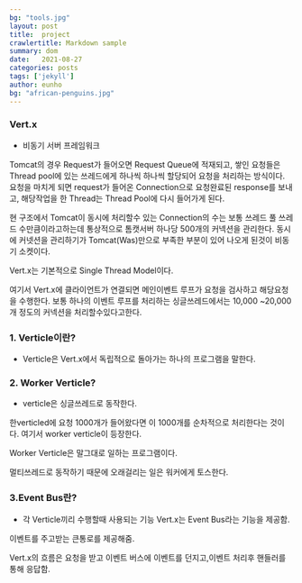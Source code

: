 ```yaml
---
bg: "tools.jpg"
layout: post
title:  project
crawlertitle: Markdown sample
summary: dom
date:   2021-08-27
categories: posts
tags: ['jekyll']
author: eunho
bg: "african-penguins.jpg"
---
```


### Vert.x
- 비동기 서버 프레임워크

Tomcat의 경우 Request가 들어오면 Request Queue에 적재되고, 쌓인 요청들은 Thread pool에 있는 쓰레드에게 하나씩 하나씩 할당되어 요청을 처리하는 방식이다.
요청을 마치게 되면 request가 들어온 Connection으로 요청완료된 response를 보내고, 해당작업을 한 Thread는 Thread Pool에 다시 들어가게 된다.

현 구조에서 Tomcat이 동시에 처리할수 있는 Connection의 수는 보통 쓰레드 풀 쓰레드 수만큼이라고하는데 통상적으로 톰캣서버 하나당 500개의 커넥션을 관리한다.
동시에 커넷션을 관리하기가 Tomcat(Was)만으로 부족한 부분이 있어 나오게 된것이 비동기 소켓이다.

Vert.x는 기본적으로 Single Thread Model이다.

여기서 Vert.x에 클라이언트가 연결되면 메인이벤트 루프가 요청을 검사하고 해당요청을 수행한다. 
보통 하나의 이벤트 루프를 처리하는 싱글쓰레드에서는 10,000 ~20,000개 정도의 커넥션을 처리할수있다고한다.


### 1. Verticle이란?
- Verticle은 Vert.x에서 독립적으로 돌아가는 하나의 프로그램을 말한다. 

### 2. Worker Verticle?
- verticle은 싱글쓰레드로 동작한다.

한verticled에 요청 1000개가 들어왔다면 이 1000개를 순차적으로 처리한다는 것이다. 
여기서 worker verticle이 등장한다.

Worker Verticle은 말그대로 일하는 프로그램이다.

멀티쓰레드로 동작하기 때문에 오래걸리는 일은 워커에게 토스한다.

### 3.Event Bus란?
- 각 Verticle끼리 수행할때 사용되는 기능
Vert.x는 Event Bus라는 기능을 제공함.

이벤트를 주고받는 큰통로를 제공해줌.

Vert.x의 흐름은 요청을 받고 이벤트 버스에 이벤트를 던지고,이벤트 처리후 핸들러를 통해 응답함.
